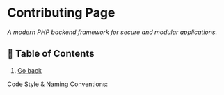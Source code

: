 # Contributing Page 
_A modern PHP backend framework for secure and modular applications._

## 📖 Table of Contents  
1. [Go back](readme.md) 

Code Style & Naming Conventions:
